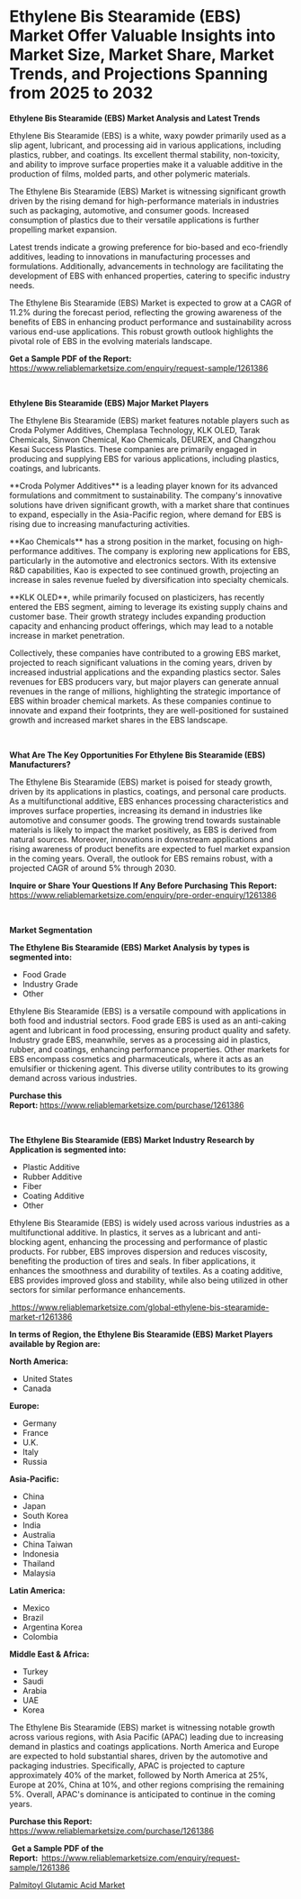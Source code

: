 <p><h1>Ethylene Bis Stearamide (EBS) Market Offer Valuable Insights into Market Size, Market Share, Market Trends, and Projections Spanning from 2025 to 2032</h1></p><p><strong>Ethylene Bis Stearamide (EBS) Market Analysis and Latest Trends</strong></p>
<p><p>Ethylene Bis Stearamide (EBS) is a white, waxy powder primarily used as a slip agent, lubricant, and processing aid in various applications, including plastics, rubber, and coatings. Its excellent thermal stability, non-toxicity, and ability to improve surface properties make it a valuable additive in the production of films, molded parts, and other polymeric materials. </p><p>The Ethylene Bis Stearamide (EBS) Market is witnessing significant growth driven by the rising demand for high-performance materials in industries such as packaging, automotive, and consumer goods. Increased consumption of plastics due to their versatile applications is further propelling market expansion. </p><p>Latest trends indicate a growing preference for bio-based and eco-friendly additives, leading to innovations in manufacturing processes and formulations. Additionally, advancements in technology are facilitating the development of EBS with enhanced properties, catering to specific industry needs. </p><p>The Ethylene Bis Stearamide (EBS) Market is expected to grow at a CAGR of 11.2% during the forecast period, reflecting the growing awareness of the benefits of EBS in enhancing product performance and sustainability across various end-use applications. This robust growth outlook highlights the pivotal role of EBS in the evolving materials landscape.</p></p>
<p><strong>Get a Sample PDF of the Report:&nbsp;</strong> <a href="https://www.reliablemarketsize.com/enquiry/request-sample/1261386?utm_campaign=2213&utm_medium=2&utm_source=Github&utm_content=ia&utm_term=02022025&utm_id=ethylene-bis-stearamide-ebs">https://www.reliablemarketsize.com/enquiry/request-sample/1261386</a></p>
<p>&nbsp;</p>
<p><strong>Ethylene Bis Stearamide (EBS) Major Market Players</strong></p>
<p><p>The Ethylene Bis Stearamide (EBS) market features notable players such as Croda Polymer Additives, Chemplasa Technology, KLK OLED, Tarak Chemicals, Sinwon Chemical, Kao Chemicals, DEUREX, and Changzhou Kesai Success Plastics. These companies are primarily engaged in producing and supplying EBS for various applications, including plastics, coatings, and lubricants.</p><p>**Croda Polymer Additives** is a leading player known for its advanced formulations and commitment to sustainability. The company's innovative solutions have driven significant growth, with a market share that continues to expand, especially in the Asia-Pacific region, where demand for EBS is rising due to increasing manufacturing activities.</p><p>**Kao Chemicals** has a strong position in the market, focusing on high-performance additives. The company is exploring new applications for EBS, particularly in the automotive and electronics sectors. With its extensive R&D capabilities, Kao is expected to see continued growth, projecting an increase in sales revenue fueled by diversification into specialty chemicals.</p><p>**KLK OLED**, while primarily focused on plasticizers, has recently entered the EBS segment, aiming to leverage its existing supply chains and customer base. Their growth strategy includes expanding production capacity and enhancing product offerings, which may lead to a notable increase in market penetration.</p><p>Collectively, these companies have contributed to a growing EBS market, projected to reach significant valuations in the coming years, driven by increased industrial applications and the expanding plastics sector. Sales revenues for EBS producers vary, but major players can generate annual revenues in the range of millions, highlighting the strategic importance of EBS within broader chemical markets. As these companies continue to innovate and expand their footprints, they are well-positioned for sustained growth and increased market shares in the EBS landscape.</p></p>
<p>&nbsp;</p>
<p><strong>What Are The Key Opportunities For Ethylene Bis Stearamide (EBS) Manufacturers?</strong></p>
<p><p>The Ethylene Bis Stearamide (EBS) market is poised for steady growth, driven by its applications in plastics, coatings, and personal care products. As a multifunctional additive, EBS enhances processing characteristics and improves surface properties, increasing its demand in industries like automotive and consumer goods. The growing trend towards sustainable materials is likely to impact the market positively, as EBS is derived from natural sources. Moreover, innovations in downstream applications and rising awareness of product benefits are expected to fuel market expansion in the coming years. Overall, the outlook for EBS remains robust, with a projected CAGR of around 5% through 2030.</p></p>
<p><strong>Inquire or Share Your Questions If Any Before Purchasing This Report:</strong> <a href="https://www.reliablemarketsize.com/enquiry/pre-order-enquiry/1261386?utm_campaign=2213&utm_medium=2&utm_source=Github&utm_content=ia&utm_term=02022025&utm_id=ethylene-bis-stearamide-ebs">https://www.reliablemarketsize.com/enquiry/pre-order-enquiry/1261386</a></p>
<p>&nbsp;</p>
<p><strong>Market Segmentation</strong></p>
<p><strong>The Ethylene Bis Stearamide (EBS) Market Analysis by types is segmented into:</strong></p>
<p><ul><li>Food Grade</li><li>Industry Grade</li><li>Other</li></ul></p>
<p><p>Ethylene Bis Stearamide (EBS) is a versatile compound with applications in both food and industrial sectors. Food grade EBS is used as an anti-caking agent and lubricant in food processing, ensuring product quality and safety. Industry grade EBS, meanwhile, serves as a processing aid in plastics, rubber, and coatings, enhancing performance properties. Other markets for EBS encompass cosmetics and pharmaceuticals, where it acts as an emulsifier or thickening agent. This diverse utility contributes to its growing demand across various industries.</p></p>
<p><strong>Purchase this Report:&nbsp;</strong><a href="https://www.reliablemarketsize.com/purchase/1261386?utm_campaign=2213&utm_medium=2&utm_source=Github&utm_content=ia&utm_term=02022025&utm_id=ethylene-bis-stearamide-ebs">https://www.reliablemarketsize.com/purchase/1261386</a></p>
<p>&nbsp;</p>
<p><strong>The Ethylene Bis Stearamide (EBS) Market Industry Research by Application is segmented into:</strong></p>
<p><ul><li>Plastic Additive</li><li>Rubber Additive</li><li>Fiber</li><li>Coating Additive</li><li>Other</li></ul></p>
<p><p>Ethylene Bis Stearamide (EBS) is widely used across various industries as a multifunctional additive. In plastics, it serves as a lubricant and anti-blocking agent, enhancing the processing and performance of plastic products. For rubber, EBS improves dispersion and reduces viscosity, benefiting the production of tires and seals. In fiber applications, it enhances the smoothness and durability of textiles. As a coating additive, EBS provides improved gloss and stability, while also being utilized in other sectors for similar performance enhancements.</p></p>
<p><a href="https://www.reliablemarketsize.com/global-ethylene-bis-stearamide-market-r1261386?utm_campaign=2213&utm_medium=2&utm_source=Github&utm_content=ia&utm_term=02022025&utm_id=ethylene-bis-stearamide-ebs">&nbsp;https://www.reliablemarketsize.com/global-ethylene-bis-stearamide-market-r1261386</a></p>
<p><strong>In terms of Region, the Ethylene Bis Stearamide (EBS) Market Players available by Region are:</strong></p>
<p>
    <p> <strong> North America: </strong>
        <ul>
            <li>United States</li>
            <li>Canada</li>
        </ul>
        </p> 
    <p> <strong> Europe: </strong>
        <ul>
            <li>Germany</li>
            <li>France</li>
            <li>U.K.</li>
            <li>Italy</li>
            <li>Russia</li>
        </ul>
        </p> 
    <p> <strong> Asia-Pacific: </strong>
        <ul>
            <li>China</li>
            <li>Japan</li>
            <li>South Korea</li>
            <li>India</li>
            <li>Australia</li>
            <li>China Taiwan</li>
            <li>Indonesia</li>
            <li>Thailand</li>
            <li>Malaysia</li>
        </ul>
        </p> 
    <p> <strong> Latin America: </strong>
        <ul>
            <li>Mexico</li>
            <li>Brazil</li>
            <li>Argentina Korea</li>
            <li>Colombia</li>
        </ul>
        </p> 
    <p> <strong> Middle East & Africa: </strong>
        <ul>
            <li>Turkey</li>
            <li>Saudi</li>
            <li>Arabia</li>
            <li>UAE</li>
            <li>Korea</li>
        </ul>
    </p>
    </p>
<p><p>The Ethylene Bis Stearamide (EBS) market is witnessing notable growth across various regions, with Asia Pacific (APAC) leading due to increasing demand in plastics and coatings applications. North America and Europe are expected to hold substantial shares, driven by the automotive and packaging industries. Specifically, APAC is projected to capture approximately 40% of the market, followed by North America at 25%, Europe at 20%, China at 10%, and other regions comprising the remaining 5%. Overall, APAC's dominance is anticipated to continue in the coming years.</p></p>
<p><strong>Purchase this Report: </strong><a href="https://www.reliablemarketsize.com/purchase/1261386?utm_campaign=2213&utm_medium=2&utm_source=Github&utm_content=ia&utm_term=02022025&utm_id=ethylene-bis-stearamide-ebs">https://www.reliablemarketsize.com/purchase/1261386</a></p>
<p>&nbsp;<strong>Get a Sample PDF of the Report:&nbsp;&nbsp;</strong><a href="https://www.reliablemarketsize.com/enquiry/request-sample/1261386?utm_campaign=2213&utm_medium=2&utm_source=Github&utm_content=ia&utm_term=02022025&utm_id=ethylene-bis-stearamide-ebs">https://www.reliablemarketsize.com/enquiry/request-sample/1261386</a></p>
<p><strong></strong></p>
<p><p><a href="https://github.com/FahadAhmed223/Market-Research-Report-List-1/blob/main/palmitoyl-glutamic-acid-market.md?utm_campaign=2213&utm_medium=2&utm_source=Github&utm_content=ia&utm_term=02022025&utm_id=ethylene-bis-stearamide-ebs">Palmitoyl Glutamic Acid Market</a></p></p>
